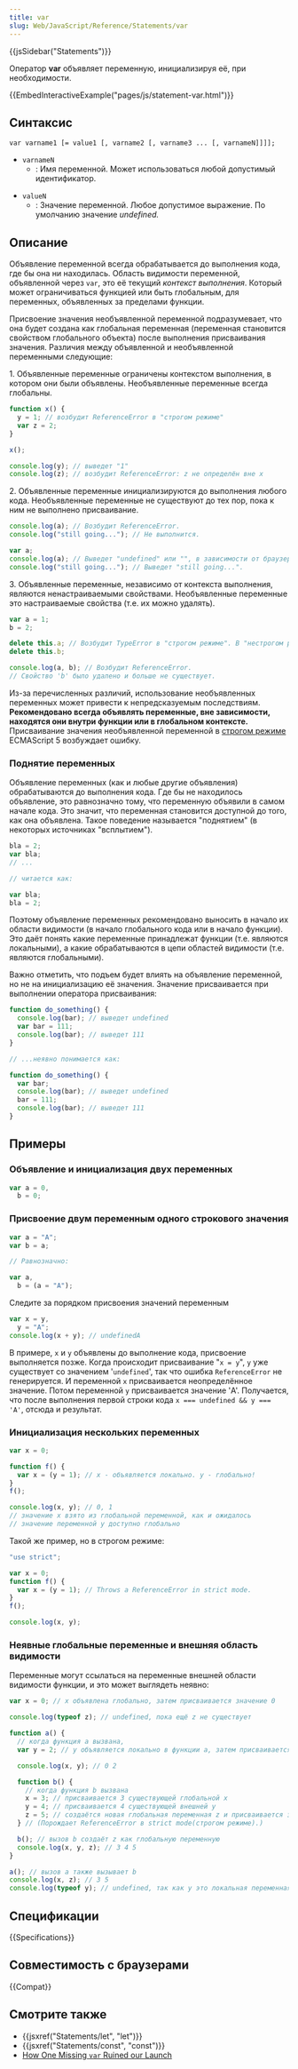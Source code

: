 ```yaml
---
title: var
slug: Web/JavaScript/Reference/Statements/var
---
```


{{jsSidebar("Statements")}}

Оператор **var** объявляет переменную, инициализируя её, при необходимости.

{{EmbedInteractiveExample("pages/js/statement-var.html")}}

## Синтаксис

```
var varname1 [= value1 [, varname2 [, varname3 ... [, varnameN]]]];
```

- `varnameN`
  - : Имя переменной. Может использоваться любой допустимый идентификатор.

<!---->

- `valueN`
  - : Значение переменной. Любое допустимое выражение. По умолчанию значение _undefined._

## Описание

Объявление переменной всегда обрабатывается до выполнения кода, где бы она ни находилась. Область видимости переменной, объявленной через `var`, это её текущий _контекст выполнения_. Который может ограничиваться функцией или быть глобальным, для переменных, объявленных за пределами функции.

Присвоение значения необъявленной переменной подразумевает, что она будет создана как глобальная переменная (переменная становится свойством глобального объекта) после выполнения присваивания значения. Различия между объявленной и необъявленной переменными следующие:

1\. Объявленные переменные ограничены контекстом выполнения, в котором они были объявлены. Необъявленные переменные всегда глобальны.

```js
function x() {
  y = 1; // возбудит ReferenceError в "строгом режиме"
  var z = 2;
}

x();

console.log(y); // выведет "1"
console.log(z); // возбудит ReferenceError: z не определён вне x
```

2\. Объявленные переменные инициализируются до выполнения любого кода. Необъявленные переменные не существуют до тех пор, пока к ним не выполнено присваивание.

```js
console.log(a); // Возбудит ReferenceError.
console.log("still going..."); // Не выполнится.
```

```js
var a;
console.log(a); // Выведет "undefined" или "", в зависимости от браузера.
console.log("still going..."); // Выведет "still going...".
```

3\. Объявленные переменные, независимо от контекста выполнения, являются ненастраиваемыми свойствами. Необъявленные переменные это настраиваемые свойства (т.е. их можно удалять).

```js
var a = 1;
b = 2;

delete this.a; // Возбудит TypeError в "строгом режиме". В "нестрогом режиме" будет ошибка без уведомления.
delete this.b;

console.log(a, b); // Возбудит ReferenceError.
// Свойство 'b' было удалено и больше не существует.
```

Из-за перечисленных различий, использование необъявленных переменных может привести к непредсказуемым последствиям. **Рекомендовано всегда объявлять переменные, вне зависимости, находятся они внутри функции или в глобальном контексте.** Присваивание значения необъявленной переменной в [строгом режиме](/ru/docs/Web/JavaScript/Reference/Functions_and_function_scope/Strict_mode) ECMAScript 5 возбуждает ошибку.

### Поднятие переменных

Объявление переменных (как и любые другие объявления) обрабатываются до выполнения кода. Где бы не находилось объявление, это равнозначно тому, что переменную объявили в самом начале кода. Это значит, что переменная становится доступной до того, как она объявлена. Такое поведение называется "поднятием" (в некоторых источниках "всплытием").

```js
bla = 2;
var bla;
// ...

// читается как:

var bla;
bla = 2;
```

Поэтому объявление переменных рекомендовано выносить в начало их области видимости (в начало глобального кода или в начало функции). Это даёт понять какие переменные принадлежат функции (т.е. являются локальными), а какие обрабатываются в цепи областей видимости (т.е. являются глобальными).

Важно отметить, что подъем будет влиять на объявление переменной, но не на инициализацию её значения. Значение присваивается при выполнении оператора присваивания:

```js
function do_something() {
  console.log(bar); // выведет undefined
  var bar = 111;
  console.log(bar); // выведет 111
}

// ...неявно понимается как:

function do_something() {
  var bar;
  console.log(bar); // выведет undefined
  bar = 111;
  console.log(bar); // выведет 111
}
```

## Примеры

### Объявление и инициализация двух переменных

```js
var a = 0,
  b = 0;
```

### Присвоение двум переменным одного строкового значения

```js
var a = "A";
var b = a;

// Равнозначно:

var a,
  b = (a = "A");
```

Следите за порядком присвоения значений переменным

```js
var x = y,
  y = "A";
console.log(x + y); // undefinedA
```

В примере, `x` и `y` объявлены до выполнение кода, присвоение выполняется позже. Когда происходит присваивание "`x = y`", `y` уже существует со значением '`undefined`', так что ошибка `ReferenceError` не генерируется. И переменной `x` присваивается неопределённое значение. Потом переменной `y` присваивается значение 'A'. Получается, что после выполнения первой строки кода `x === undefined && y === 'A'`, отсюда и результат.

### Инициализация нескольких переменных

```js
var x = 0;

function f() {
  var x = (y = 1); // x - объявляется локально. y - глобально!
}
f();

console.log(x, y); // 0, 1
// значение x взято из глобальной переменной, как и ожидалось
// значение переменной y доступно глобально
```

Такой же пример, но в строгом режиме:

```js
"use strict";

var x = 0;
function f() {
  var x = (y = 1); // Throws a ReferenceError in strict mode.
}
f();

console.log(x, y);
```

### Неявные глобальные переменные и внешняя область видимости

Переменные могут ссылаться на переменные внешней области видимости функции, и это может выглядеть неявно:

```js
var x = 0; // x объявлена глобально, затем присваивается значение 0

console.log(typeof z); // undefined, пока ещё z не существует

function a() {
  // когда функция a вызвана,
  var y = 2; // y объявляется локально в функции a, затем присваивается 2

  console.log(x, y); // 0 2

  function b() {
    // когда функция b вызвана
    x = 3; // присваивается 3 существующей глобальной x
    y = 4; // присваивается 4 существующей внешней y
    z = 5; // создаётся новая глобальная переменная z и присваивается значение 5.
  } // (Порождает ReferenceError в strict mode(строгом режиме).)

  b(); // вызов b создаёт z как глобальную переменную
  console.log(x, y, z); // 3 4 5
}

a(); // вызов a также вызывает b
console.log(x, z); // 3 5
console.log(typeof y); // undefined, так как y это локальная переменная для функции a
```

## Спецификации

{{Specifications}}

## Совместимость с браузерами

{{Compat}}

## Смотрите также

- {{jsxref("Statements/let", "let")}}
- {{jsxref("Statements/const", "const")}}
- [How One Missing `var` Ruined our Launch](http://blog.safeshepherd.com/23/how-one-missing-var-ruined-our-launch/)
